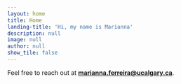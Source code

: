 ```yaml
---
layout: home
title: Home
landing-title: 'Hi, my name is Marianna'
description: null
image: null
author: null
show_tile: false
---
```


Feel free to reach out at <b>marianna.ferreira@ucalgary.ca</b>. 
